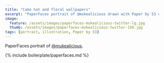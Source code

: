 ```yaml
---
title: "Camo hat and floral wallpapers"
excerpt: "PaperFaces portrait of @mukealicious drawn with Paper by 53 on an iPad."
image: 
  feature: /assets/images/paperfaces-mukealicious-twitter-lg.jpg
  thumb: /assets/images/paperfaces-mukealicious-twitter-150.jpg
tags: [portrait, illustration, Paper by 53]
---
```


PaperFaces portrait of [@mukealicious](http://twitter.com/mukealicious).

{% include boilerplate/paperfaces.md %}